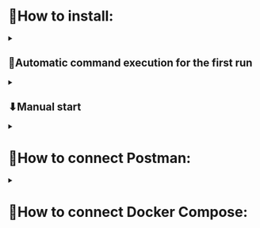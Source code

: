 <h1>📍How to install: </h1>

<details><summary><h2>🧾Automatic command execution for the first run</h2></summary><br>
<ul>
  <li>🔧for Windows:     <b>first_start.bat</b></li>
  <li>⚙for Linux/MacOS: <b>first_start.sh</b></li>
</ul>
</details>
<details><summary><h2>⬇Manual start</h2></summary><br>
<h4>1 - Connect venv:</h4> 
<i>python -m venv venv</i>
<h4>2 - Activate it:</h4> 
<i>.\venv\Scripts\activate</i>
<h4>3 - In the Console, go to the root folder:</h4>
<i>cd ../..</i>
<h4>4 - Install libraries:</h4>
<i>pip install -r requirements.txt</i>
<h4>5 - Run the migration:</h4> 
<i>python manage.py makemigrations</i>
<h4>6 - Apply migration:</h4> 
<i>python manage.py migrate</i>
<h4>7 - Run server:</h4> 
<i>python manage.py runserver</i>
</details>

<details><summary><h1>📮How to connect Postman:</h1></summary><br/>
<h4>1 - Import Postman_Client folder into Postman</h4> 
<h4>2 - The environment settings are called User Data</h4>
<h4>3 - The Client_API collection contains requests</h4>
</details>

<details><summary><h1>🐳How to connect Docker Compose:</h1></summary><br/>
<h4>UP Docker-compose:</h4>
<i>docker-compose up -d</i>
</details>